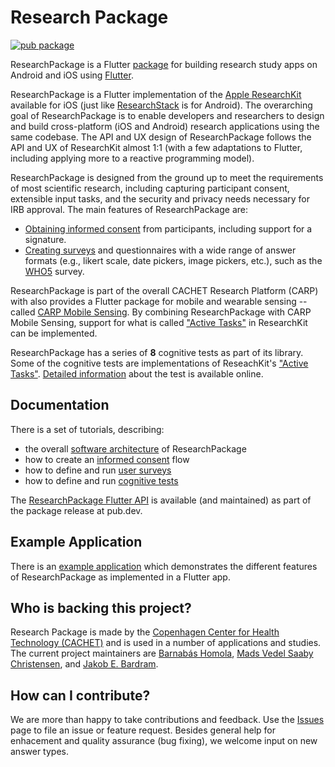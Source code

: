 # Research Package

[![pub package](https://img.shields.io/pub/v/research_package.svg)](https://pub.dartlang.org/packages/research_package)

ResearchPackage is a Flutter [package](https://pub.dartlang.org/packages/research_package) for building research study apps on Android and iOS using [Flutter](https://flutter.dev).

ResearchPackage is a Flutter implementation of the [Apple ResearchKit](https://www.researchandcare.org/researchkit/) available for iOS (just like [ResearchStack](http://researchstack.org/) is for Android). The overarching goal of ResearchPackage is to enable developers and researchers to design and build cross-platform (iOS and Android) research applications using the same codebase. The API and UX design of ResearchPackage follows the API and UX of ResearchKit almost 1:1 (with a few adaptations to Flutter, including applying more to a reactive programming model).

ResearchPackage is designed from the ground up to meet the requirements of most scientific research, including capturing participant consent, extensible input tasks, and the security and privacy needs necessary for IRB approval.
The main features of ResearchPackage are:

- [Obtaining informed consent](https://www.researchpackage.org/consent) from participants, including support for a signature.
- [Creating surveys](https://www.researchpackage.org/survey) and questionnaires with a wide range of answer formats (e.g., likert scale, date pickers, image pickers, etc.), such as the [WHO5](https://www.psykiatri-regionh.dk/who-5/Documents/WHO5_English.pdf) survey.

ResearchPackage is part of the overall CACHET Research Platform (CARP) with also provides a Flutter package for mobile and wearable sensing -- called [CARP Mobile Sensing](https://pub.dev/packages/carp_mobile_sensing). By combining ResearchPackage with CARP Mobile Sensing, support for what is called ["Active Tasks"](https://www.researchandcare.org/researchkit/) in ResearchKit can be implemented.

ResearchPackage has a series of **8** cognitive tests as part of its library. Some of the cognitive tests are implementations of ReseachKit's ["Active Tasks"](https://www.researchandcare.org/researchkit/). [Detailed information](https://www.researchpackage.org/cognitive-tests) about the test is available online.

## Documentation

There is a set of tutorials, describing:

- the overall [software architecture](https://www.researchpackage.org/software-architecture) of ResearchPackage
- how to create an [informed consent](https://www.researchpackage.org/consent) flow
- how to define and run [user surveys](https://www.researchpackage.org/survey)
- how to define and run [cognitive tests](https://www.researchpackage.org/create-cognitive-tests)

The [ResearchPackage Flutter API](https://pub.dev/documentation/research_package/latest/) is available (and maintained) as part of the package release at pub.dev.

## Example Application

There is an [example application](https://github.com/cph-cachet/research.package/tree/master/example/research_package_demo_app) which demonstrates the different features of ResearchPackage as implemented in a Flutter app.

## Who is backing this project?

Research Package is made by the [Copenhagen Center for Health Technology (CACHET)](http://www.cachet.dk/) and is used in a number of applications and studies. The current project maintainers are [Barnabás Homola](https://github.com/barnabashomola), [Mads Vedel Saaby Christensen](https://github.com/MadsVSChristensen), and [Jakob E. Bardram](http://www.bardram.net).

## How can I contribute?

We are more than happy to take contributions and feedback. Use the [Issues](https://github.com/cph-cachet/research.package/issues) page to file an issue or feature request. Besides general help for enhacement and quality assurance (bug fixing), we welcome input on new answer types.
